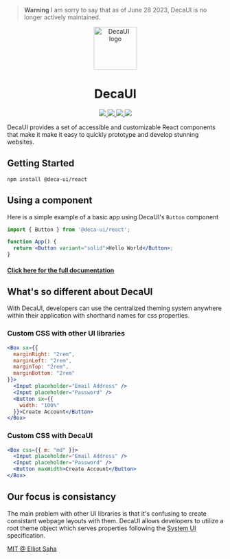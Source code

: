 > **Warning**
> I am sorry to say that as of June 28 2023, DecaUI is no longer actively maintained.

<p align="center">
  <a href="https://deca-ui.com/" rel="noopener" target="_blank"><img width="100" src="https://www.deca-ui.com/icon.svg" alt="DecaUI logo"></a>
  <h1 align="center">DecaUI</h1>
</p>
<p align="center">
  <a href="https://codecov.io/gh/deca-org/deca-ui">  
    <img src="https://codecov.io/gh/deca-org/deca-ui/branch/main/graph/badge.svg?token=LU7SZSZQG5"/> 
  </a>
  <a href="https://www.codacy.com/gh/deca-org/deca-ui/dashboard?utm_source=github.com&amp;utm_medium=referral&amp;utm_content=deca-org/deca-ui&amp;utm_campaign=Badge_Grade">
    <img src="https://app.codacy.com/project/badge/Grade/7ec6172d6dbf4af88682996c955d6604"/>
  </a>
  <a href="https://www.npmjs.com/package/@deca-ui/react">
    <img src="https://img.shields.io/npm/dm/@deca-ui/react" />
  </a>
  <a href="https://github.com/deca-org/deca-ui/blob/main/LICENSE">
    <img src="https://img.shields.io/github/license/deca-org/deca-ui" />
  </a>
</p>
<p>DecaUI provides a set of accessible and customizable React components that make it make it easy to quickly prototype and develop stunning websites.</p>

## Getting Started
```
npm install @deca-ui/react
```

## Using a component
Here is a simple example of a basic app using DecaUI's ```Button``` component

```jsx
import { Button } from '@deca-ui/react';

function App() {
  return <Button variant="solid">Hello World</Button>;
}
```

#### [Click here for the full documentation](https://www.deca-ui.com/docs/guide/installation)

## What's so different about DecaUI
With DecaUI, developers can use the centralized theming system anywhere within their application with shorthand names for css properties.

### Custom CSS with other UI libraries
```jsx
<Box sx={{
  marginRight: "2rem",
  marginLeft: "2rem",
  marginTop: "2rem",
  marginBottom: "2rem"
}}>
  <Input placeholder="Email Address" />
  <Input placeholder="Password" />
  <Button sx={{ 
    width: "100%"
  }}>Create Account</Button>
</Box>
```

### Custom CSS with DecaUI 
```jsx
<Box css={{ m: "md" }}>
  <Input placeholder="Email Address" />
  <Input placeholder="Password" />
  <Button maxWidth>Create Account</Button>
</Box>
```

## Our focus is consistancy
The main problem with other UI libraries is that it's confusing to create consistant webpage layouts with them. DecaUI allows developers to utilize a root theme object which serves properties following the [System UI](https://github.com/system-ui/theme-specification) specification.

<a href="https://github.com/deca-org/deca-ui/blob/main/LICENSE">MIT @ Elliot Saha</a>


